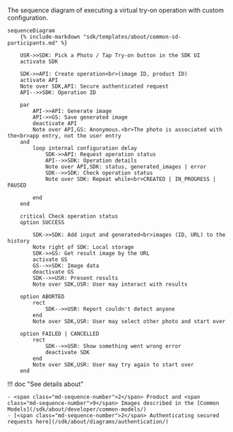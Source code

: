 The sequence diagram of executing a virtual try-on operation with custom configuration.

``` mermaid
sequenceDiagram
    {% include-markdown "sdk/templates/about/common-sd-participants.md" %}

    USR->>SDK: Pick a Photo / Tap Try-on button in the SDK UI
    activate SDK

    SDK->>API: Create operation<br>(image ID, product ID)
    activate API
    Note over SDK,API: Secure authenticated request
    API-->>SDK: Operation ID

    par
        API->>API: Generate image
        API->>GS: Save generated image
        deactivate API
        Note over API,GS: Anonymous.<br>The photo is associated with the<br>app entry, not the user entry
    and
        loop internal configuration delay
            SDK->>API: Request operation status
            API-->>SDK: Operation details
            Note over API,SDK: status, generated_images | error
            SDK-->>SDK: Check operation status
            Note over SDK: Repeat while<br>CREATED | IN_PROGRESS | PAUSED

        end
    end

    critical Check operation status
    option SUCCESS

        SDK->>SDK: Add input and generated<br>images (ID, URL) to the history
        Note right of SDK: Local storage
        SDK->>GS: Get result image by the URL
        activate GS
        GS-->>SDK: Image data
        deactivate GS
        SDK-->>USR: Present results
        Note over SDK,USR: User may interact with results

    option ABORTED
        rect
            SDK-->>USR: Report couldn't detect anyone
        end
        Note over SDK,USR: User may select other photo and start over

    option FAILED | CANCELLED
        rect
            SDK-->>USR: Show something went wrong error
            deactivate SDK
        end
        Note over SDK,USR: User may try again to start over
    end
```

!!! doc "See details about" 
    
    - <span class="md-sequence-number">2</span> Product and <span class="md-sequence-number">9</span> Images described in the [Common Models](/sdk/about/developer/common-models/)
    - [<span class="md-sequence-number">2</span> Authenticating secured requests here](/sdk/about/diagrams/authentication/)